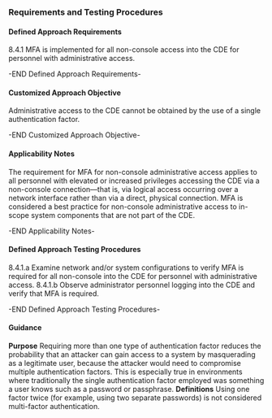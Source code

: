 ### Requirements and Testing Procedures

#### Defined Approach Requirements
8.4.1 MFA is implemented for all non-console access into the CDE for personnel with administrative access.

-END Defined Approach Requirements- 
#### Customized Approach Objective
Administrative access to the CDE cannot be obtained by the use of a single authentication factor.

-END Customized Approach Objective- 
#### Applicability Notes
The requirement for MFA for non-console administrative access applies to all personnel with elevated or increased privileges accessing the CDE via a non-console connection—that is, via logical access occurring over a network interface rather than via a direct, physical connection.
MFA is considered a best practice for non-console administrative access to in-scope system components that are not part of the CDE.

-END Applicability Notes- 
#### Defined Approach Testing Procedures
8.4.1.a Examine network and/or system configurations to verify MFA is required for all non-console into the CDE for personnel with administrative access.
8.4.1.b Observe administrator personnel logging into the CDE and verify that MFA is required.

-END Defined Approach Testing Procedures- 
#### Guidance
**Purpose**
Requiring more than one type of authentication factor reduces the probability that an attacker can gain access to a system by masquerading as a legitimate user, because the attacker would need to compromise multiple authentication factors. This is especially true in environments where traditionally the single authentication factor employed was something a user knows such as a password or passphrase.
**Definitions**
Using one factor twice (for example, using two separate passwords) is not considered multi-factor authentication.